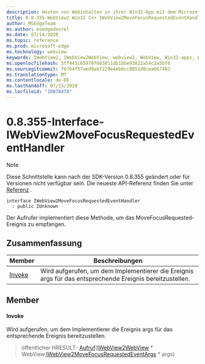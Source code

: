 ```yaml
---
description: Hosten von Webinhalten in ihrer Win32-App mit dem Microsoft Edge WebView2-Steuerelement
title: 0.8.355-WebView2 Win32 C++ IWebView2MoveFocusRequestedEventHandler
author: MSEdgeTeam
ms.author: msedgedevrel
ms.date: 07/14/2020
ms.topic: reference
ms.prod: microsoft-edge
ms.technology: webview
keywords: IWebView2, IWebView2WebView, webview2, WebView, Win32-apps, Win32, Edge
ms.openlocfilehash: 5ff441c65970f603011db1bbe93822a54c2a5bf6
ms.sourcegitcommit: f6764f57aed9ab7229e4eb6cc8851d0cea667403
ms.translationtype: MT
ms.contentlocale: de-DE
ms.lasthandoff: 07/15/2020
ms.locfileid: "10878470"
---
```

# 0.8.355-Interface-IWebView2MoveFocusRequestedEventHandler 

> [!NOTE]
> Diese Schnittstelle kann nach der SDK-Version 0.8.355 geändert oder für Versionen nicht verfügbar sein. Die neueste API-Referenz finden Sie unter [Referenz](../../../webview2-api-reference.md) .

```
interface IWebView2MoveFocusRequestedEventHandler
  : public IUnknown
```

Der Aufrufer implementiert diese Methode, um das MoveFocusRequested-Ereignis zu empfangen.

## Zusammenfassung

 Member                        | Beschreibungen
--------------------------------|---------------------------------------------
[Invoke](#invoke) | Wird aufgerufen, um dem Implementierer die Ereignis args für das entsprechende Ereignis bereitzustellen.

## Member

#### Invoke 

Wird aufgerufen, um dem Implementierer die Ereignis args für das entsprechende Ereignis bereitzustellen.

> öffentlicher HRESULT- [Aufruf](#invoke)([IWebView2WebView](IWebView2WebView.md) * WebView,[IWebView2MoveFocusRequestedEventArgs](IWebView2MoveFocusRequestedEventArgs.md) * args)

